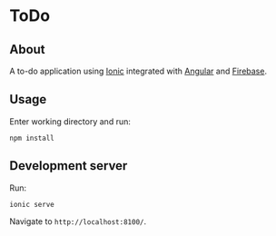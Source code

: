 # ToDo

## About

A to-do application using [Ionic](https://ionicframework.com/) integrated with [Angular](https://angular.io/) and [Firebase](https://firebase.google.com/).

## Usage

Enter working directory and run:
```
npm install
```
## Development server

Run: 

```
ionic serve
```
Navigate to `http://localhost:8100/`.

